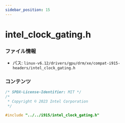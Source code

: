 ```yaml
---
sidebar_position: 15
---
```

# intel_clock_gating.h

### ファイル情報

- パス: `linux-v6.12/drivers/gpu/drm/xe/compat-i915-headers/intel_clock_gating.h`

### コンテンツ

```h
/* SPDX-License-Identifier: MIT */
/*
 * Copyright © 2023 Intel Corporation
 */

#include "../../i915/intel_clock_gating.h"

```
